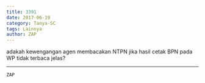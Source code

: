 ```yaml
---
title: 3391
date: 2017-06-19
category: Tanya-SC
tags: Lainnya
author: ZAP
---
```


adakah kewengangan agen membacakan NTPN jika hasil cetak BPN pada WP tidak terbaca jelas?

---



`ZAP`
